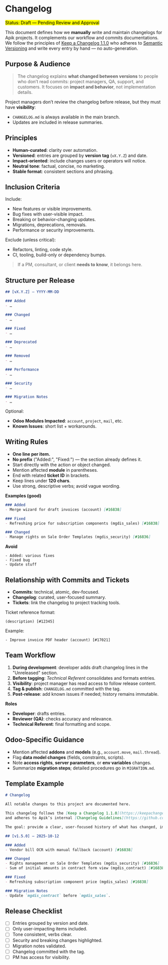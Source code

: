 # Changelog

<mark> Status: Draft — Pending Review and Approval </mark>

This document defines how we **manually** write and maintain changelogs for Apik projects.
It complements our workflow and commits documentations. We follow the principles of [Keep a Changelog 1.1.0](https://keepachangelog.com/en/1.1.0/) who adheres to [Semantic Versioning](https://semver.org/spec/v2.0.0.html) and write every entry by hand — no auto-generation.



## Purpose & Audience

> The changelog explains **what changed between versions** to people who don’t read commits:
project managers, QA, support, and customers. It focuses on **impact and behavior**, not implementation details.

Project managers don’t review the changelog before release, but they must have **visibility**:
- `CHANGELOG.md` is always available in the main branch.
- Updates are included in release summaries.



## Principles

- **Human-curated**: clarity over automation.
- **Versioned**: entries are grouped by **version tag** (`vX.Y.Z`) and date.
- **Impact-oriented**: include changes users or operators will notice.
- **Neutral tone**: factual, concise, no marketing.
- **Stable format**: consistent sections and phrasing.



## Inclusion Criteria

Include:
- New features or visible improvements.
- Bug fixes with user-visible impact.
- Breaking or behavior-changing updates.
- Migrations, deprecations, removals.
- Performance or security improvements.

Exclude (unless critical):
- Refactors, linting, code style.
- CI, tooling, build-only or dependency bumps.

> If a PM, consultant, or client **needs to know**, it belongs here.



## Structure per Release

```markdown
## [vX.Y.Z] — YYYY-MM-DD

### Added
- …

### Changed
- …

### Fixed
- …

### Deprecated
- …

### Removed
- …

### Performance
- …

### Security
- …

### Migration Notes
- …
```

Optional:
- **Odoo Modules Impacted**: `account`, `project`, `mail`, etc.
- **Known Issues**: short list + workarounds.



## Writing Rules

- **One line per item.**
- **No prefix** ("Added:", "Fixed:") — the section already defines it.
- Start directly with the action or object changed.
- Mention affected **module** in parentheses.
- End with related **ticket ID** in brackets.
- Keep lines under **120 chars**.
- Use strong, descriptive verbs; avoid vague wording.

**Examples (good)**
```markdown
### Added
- Merge wizard for draft invoices (account) [#16838]

### Fixed
- Refreshing price for subscription components (mgdis_sales) [#16838]

### Changed
- Manage rights on Sale Order Templates (mgdis_security) [#16836]
```

**Avoid**
```
- Added: various fixes
- Fixed bug
- Update stuff
```


## Relationship with Commits and Tickets

- **Commits**: technical, atomic, dev-focused.
- **Changelog**: curated, user-focused summary.
- **Tickets**: link the changelog to project tracking tools.

Ticket reference format:
```
(description) [#12345]
```

Example:
```
- Improve invoice PDF header (account) [#17021]
```


## Team Workflow

1. **During development**: developer adds draft changelog lines in the "Unreleased" section.
2. **Before tagging**: *Technical Referent* consolidates and formats entries.
3. **Visibility**: project manager has read access to follow release content.
4. **Tag & publish**: `CHANGELOG.md` committed with the tag.
5. **Post-release**: add known issues if needed; history remains immutable.

**Roles**
- **Developer**: drafts entries.
- **Reviewer (QA)**: checks accuracy and relevance.
- **Technical Referent**: final formatting and scope.



## Odoo-Specific Guidance

- Mention affected **addons** and **models** (e.g., `account.move`, `mail.thread`).
- Flag **data model changes** (fields, constraints, scripts).
- Note **access rights**, **server parameters**, or **env variables** changes.
- Summarize **migration steps**; detailed procedures go in `MIGRATION.md`.



## Template Example

```markdown
# Changelog

All notable changes to this project are documented here.

This changelog follows the [Keep a Changelog 1.1.0](https://keepachangelog.com/en/1.1.0/) convention  
and adheres to Apik’s internal [Changelog Guidelines](https://github.com/apikcloud/docs/docs/07-changelog.md).

The goal: provide a clear, user-focused history of what has changed, improved, or been fixed.

## [v1.5.0] — 2025-10-12

### Added
- Vendor bill OCR with manual fallback (account) [#16838]

### Changed
- Rights management on Sale Order Templates (mgdis_security) [#16836]
- Sum of initial amounts in contract form view (mgdis_contract) [#16838]

### Fixed
- Refreshing subscription component price (mgdis_sales) [#16838]

### Migration Notes
- Update `mgdis_contract` before `mgdis_sales`.
```


## Release Checklist

- [ ] Entries grouped by version and date.
- [ ] Only user-impacting items included.
- [ ] Tone consistent, verbs clear.
- [ ] Security and breaking changes highlighted.
- [ ] Migration notes validated.
- [ ] Changelog committed with the tag.
- [ ] PM has access for visibility.
